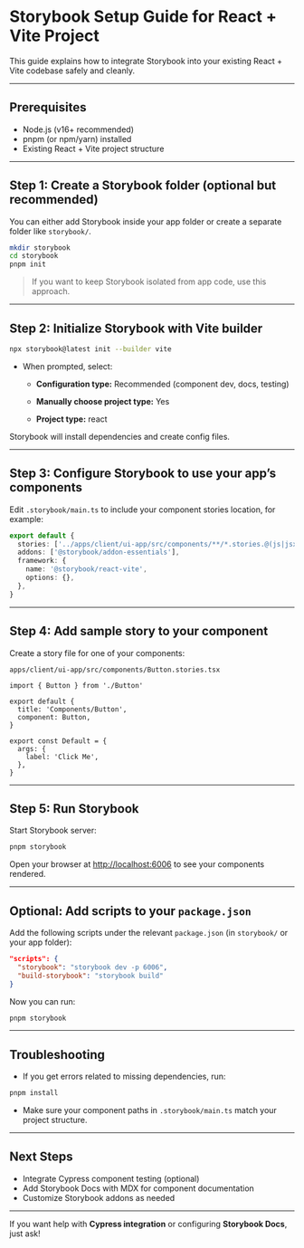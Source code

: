 
# Storybook Setup Guide for React + Vite Project

This guide explains how to integrate Storybook into your existing React + Vite codebase safely and cleanly.

---

## Prerequisites

- Node.js (v16+ recommended)
- pnpm (or npm/yarn) installed
- Existing React + Vite project structure

---

## Step 1: Create a Storybook folder (optional but recommended)

You can either add Storybook inside your app folder or create a separate folder like `storybook/`.

```bash
mkdir storybook
cd storybook
pnpm init
```

> If you want to keep Storybook isolated from app code, use this approach.

---

## Step 2: Initialize Storybook with Vite builder

```bash
npx storybook@latest init --builder vite
```

- When prompted, select:

  - **Configuration type:** Recommended (component dev, docs, testing)

  - **Manually choose project type:** Yes

  - **Project type:** react

Storybook will install dependencies and create config files.

---

## Step 3: Configure Storybook to use your app’s components

Edit `.storybook/main.ts` to include your component stories location, for example:

```ts
export default {
  stories: ['../apps/client/ui-app/src/components/**/*.stories.@(js|jsx|ts|tsx)'],
  addons: ['@storybook/addon-essentials'],
  framework: {
    name: '@storybook/react-vite',
    options: {},
  },
}
```

---

## Step 4: Add sample story to your component

Create a story file for one of your components:

`apps/client/ui-app/src/components/Button.stories.tsx`

```tsx
import { Button } from './Button'

export default {
  title: 'Components/Button',
  component: Button,
}

export const Default = {
  args: {
    label: 'Click Me',
  },
}
```

---

## Step 5: Run Storybook

Start Storybook server:

```bash
pnpm storybook
```

Open your browser at [http://localhost:6006](http://localhost:6006) to see your components rendered.

---

## Optional: Add scripts to your `package.json`

Add the following scripts under the relevant `package.json` (in `storybook/` or your app folder):

```json
"scripts": {
  "storybook": "storybook dev -p 6006",
  "build-storybook": "storybook build"
}
```

Now you can run:

```bash
pnpm storybook
```

---

## Troubleshooting

- If you get errors related to missing dependencies, run:

```bash
pnpm install
```

- Make sure your component paths in `.storybook/main.ts` match your project structure.

---

## Next Steps

- Integrate Cypress component testing (optional)
- Add Storybook Docs with MDX for component documentation
- Customize Storybook addons as needed

---

If you want help with **Cypress integration** or configuring **Storybook Docs**, just ask!
